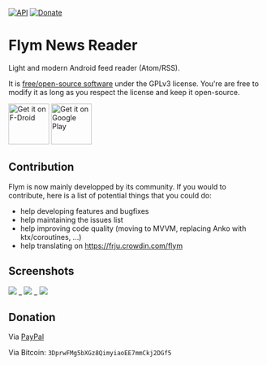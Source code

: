 [![API](https://img.shields.io/badge/API-21%2B-blue.svg?style=flat)](https://android-arsenal.com/api?level=21)
[![Donate](https://img.shields.io/badge/Donate-PayPal-green.svg)](https://www.paypal.me/fredericjulian)

Flym News Reader
==================

Light and modern Android feed reader (Atom/RSS).

It is [free/open-source software](https://www.gnu.org/philosophy/free-sw.html) under the GPLv3 license. You're are free to modify it as long as you respect the license and keep it open-source.

[<img src="https://fdroid.gitlab.io/artwork/badge/get-it-on.png"
      alt="Get it on F-Droid"
      height="80">](https://f-droid.org/packages/net.frju.flym/)
[<img src="https://play.google.com/intl/en_us/badges/images/generic/en-play-badge.png"
      alt="Get it on Google Play"
      height="80">](https://play.google.com/store/apps/details?id=net.frju.flym)

## Contribution

Flym is now mainly developped by its community. If you would to contribute, here is a list of potential things that you could do:
- help developing features and bugfixes
- help maintaining the issues list
- help improving code quality (moving to MVVM, replacing Anko with ktx/coroutines, ...)
- help translating on https://frju.crowdin.com/flym

## Screenshots

![](https://lh3.googleusercontent.com/IABRvlpoCXSNwWd1vPuRw7kVFEHoIv_ChdZMBs8lLa0OVaTYPpJ2TO44p3w-wdrzluvd=w1440-h620-rw) _
![](https://lh3.googleusercontent.com/Ie5lLGF242xxPPuSpDznKvK4OTfYI21xPnipG8p8Gtg7qUS1UPVNP3c0iwL0DLMOOw=w1440-h620-rw) _
![](https://lh3.googleusercontent.com/LqORvNPrsJC0VB30oD6mtnIfQTVcxyTkKVVLQnElQ6i9__Kq7bwZGj74FmB3wZ4jWw=w1440-h620-rw)

## Donation
Via [PayPal](https://www.paypal.me/fredericjulian)

Via Bitcoin: `3DprwFMg5bXGz8QimyiaoEE7mmCkj2DGf5`
